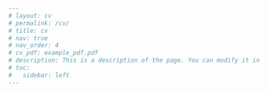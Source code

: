 ```yaml
---
# layout: cv
# permalink: /cv/
# title: cv
# nav: true
# nav_order: 4
# cv_pdf: example_pdf.pdf
# description: This is a description of the page. You can modify it in 'pages/_cv.md'. You can also change or remove the top pdf download button.
# toc:
#   sidebar: left
---
```

